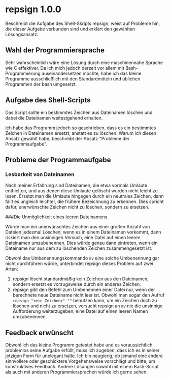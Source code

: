 # repsign 1.0.0

Beschreibt die Aufgabe des Shell-Skripts repsign, weist auf Probleme hin, die dieser Aufgabe verbunden sind und erklärt den gewählten Lösungsansatz.

## Wahl der Programmiersprache

Sehr wahrscheinlich wäre eine Lösung durch eine maschinennahe Sprache wie C effektiver. Da ich mich jedoch derzeit vor allem mit Bash-Programmierung auseinandersetzen möchte, habe ich das kleine Programme ausschließlich mit den Standardmitteln und üblichen Programmen der bash umgesetzt.

## Aufgabe des Shell-Scripts

Das Script sollte ein bestimmtes Zeichen aus Dateinamen löschen und dabei die Dateinamen weitestgehend erhalten.

Ich habe das Programm jedoch so geschrieben, dass es ein bestimmtes Zeichen in Dateinamen ersetzt, anstatt es zu löschen. Warum ich diesen Ansatz gewählt habe, beschreibt der Absatz "Probleme der Programmaufgabe".

## Probleme der Programmaufgabe

### Lesbarkeit von Dateinamen

Nach meiner Erfahrung sind Dateinamen, die etwa vormals Umlaute enthielten, und aus denen diese Umlaute gelöscht wurden nicht leicht zu lesen. Ersetzt man die Umlaute hingegen durch ein neutrales Zeichen, dann fällt es ungleich leichter, die frühere Bezeichnung zu erkennen. Dies spricht dafür, unerwünschte Zeichen nicht zu löschen, sondern zu ersetzen.

###Die Unmöglichkeit eines leeren Dateinamens

Würde man ein unerwünschtes Zeichen aus einer großen Anzahl von Dateien jedesmal Löschen, wenn es in einem Dateinamen vorkommt, dann riskiert man den unsinnigen Versuch, eine Datei auf einen leeren Dateinamen umzubenennen. Dies würde genau dann eintreten, wenn ein Dateiname nur aus dem zu löschenden Zeichen zusammengesetzt ist. 

Obwohl das Umbenennungskommando `mv` eine solche Umbenennung gar nicht durchführen würde, unterbindet repsign dieses Problem auf zwei Arten:

1. repsign löscht standardmäßig kein Zeichen aus den Dateinamen, sondern ersetzt es vorzugsweise durch ein anderes Zeichen. 
2. repsign gibt den Befehl zum Umbenennen einer Datei nur, wenn der berechnete neue Dateiname nicht leer ist. Obwohl man sogar den Aufruf `repsign "<ein_Zeichen>" ""` benutzen kann, um ein Zeichen doch zu löschen und nicht zu ersetzen, versucht repsign an `mv` nie die unsinnige Aufforderung weiterzugeben, eine Datei auf einen leeren Namen umzubenennen.

## Feedback erwünscht

Obwohl ich das kleine Programm getestet habe und es voraussichtlich problemlos seine Aufgabe erfüllt, muss ich zugeben, dass ich es in seiner jetzigen Form für unelegant halte. Ich bin neugierig, ob jemand eine andere sinnvollere oder geschicktere Vorgehensweise vorschlägt und bitte, um konstruktives Feedback. Andere Lösungen sowohl mit einem Bash-Script als auch mit anderen Programmiersprachen würde ich gerne sehen.

